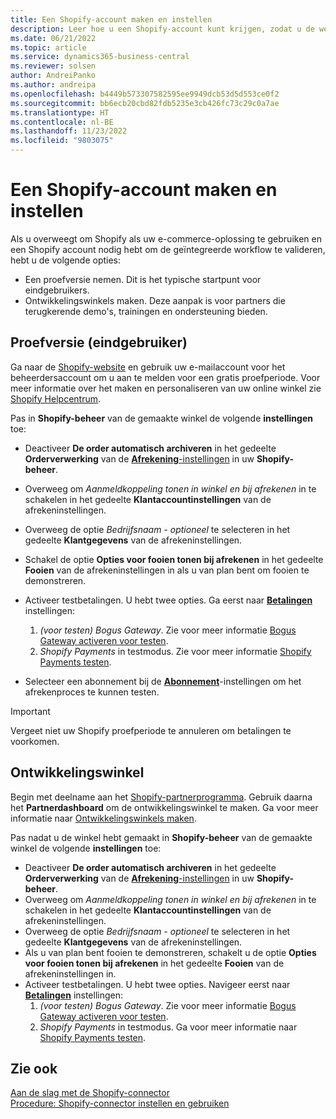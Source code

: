 ```yaml
---
title: Een Shopify-account maken en instellen
description: Leer hoe u een Shopify-account kunt krijgen, zodat u de werkstroom voor integratie van Shopify en Business Central kunt demonstreren.
ms.date: 06/21/2022
ms.topic: article
ms.service: dynamics365-business-central
ms.reviewer: solsen
author: AndreiPanko
ms.author: andreipa
ms.openlocfilehash: b4449b573307582595ee9949dcb53d5d553ce0f2
ms.sourcegitcommit: bb6ecb20cbd82fdb5235e3cb426fc73c29c0a7ae
ms.translationtype: HT
ms.contentlocale: nl-BE
ms.lasthandoff: 11/23/2022
ms.locfileid: "9803075"
---
```

# <a name="create-and-set-up-a-shopify-account"></a>Een Shopify-account maken en instellen

Als u overweegt om Shopify als uw e-commerce-oplossing te gebruiken en een Shopify account nodig hebt om de geïntegreerde workflow te valideren, hebt u de volgende opties:

- Een proefversie nemen. Dit is het typische startpunt voor eindgebruikers.  
- Ontwikkelingswinkels maken. Deze aanpak is voor partners die terugkerende demo's, trainingen en ondersteuning bieden.

## <a name="trial-end-user"></a>Proefversie (eindgebruiker)

Ga naar de [Shopify-website](https://www.shopify.com) en gebruik uw e-mailaccount voor het beheerdersaccount om u aan te melden voor een gratis proefperiode. Voor meer informatie over het maken en personaliseren van uw online winkel zie [Shopify Helpcentrum](https://help.shopify.com/).

Pas in **Shopify-beheer** van de gemaakte winkel de volgende **instellingen** toe:

- Deactiveer **De order automatisch archiveren** in het gedeelte **Orderverwerking** van de [**Afrekening**-instellingen](https://www.shopify.com/admin/settings/checkout) in uw **Shopify-beheer**.
- Overweeg om *Aanmeldkoppeling tonen in winkel en bij afrekenen* in te schakelen in het gedeelte **Klantaccountinstellingen** van de afrekeninstellingen.
- Overweeg de optie *Bedrijfsnaam - optioneel* te selecteren in het gedeelte **Klantgegevens** van de afrekeninstellingen.
- Schakel de optie **Opties voor fooien tonen bij afrekenen** in het gedeelte **Fooien** van de afrekeninstellingen in als u van plan bent om fooien te demonstreren.
- Activeer testbetalingen. U hebt twee opties. Ga eerst naar [**Betalingen**](https://www.shopify.com/admin/settings/payments) instellingen:  
  1. *(voor testen) Bogus Gateway*. Zie voor meer informatie [Bogus Gateway activeren voor testen](https://help.shopify.com/en/manual/checkout-settings/test-orders#place-a-test-order-by-simulating-a-transaction).
  2. *Shopify Payments* in testmodus. Zie voor meer informatie [Shopify Payments testen](https://help.shopify.com/en/manual/payments/shopify-payments/testing-shopify-payments).

- Selecteer een abonnement bij de [**Abonnement**](https://www.shopify.com/admin/settings/plan)-instellingen om het afrekenproces te kunnen testen.

> [!Important]  
> Vergeet niet uw Shopify proefperiode te annuleren om betalingen te voorkomen.

## <a name="development-store"></a>Ontwikkelingswinkel

Begin met deelname aan het [Shopify-partnerprogramma](https://help.shopify.com/partners/about). Gebruik daarna het **Partnerdashboard** om de ontwikkelingswinkel te maken. Ga voor meer informatie naar [Ontwikkelingswinkels maken](https://help.shopify.com/partners/dashboard/managing-stores/development-stores).

Pas nadat u de winkel hebt gemaakt in **Shopify-beheer** van de gemaakte winkel de volgende **instellingen** toe:

- Deactiveer **De order automatisch archiveren** in het gedeelte **Orderverwerking** van de [**Afrekening**-instellingen](https://www.shopify.com/admin/settings/checkout) in uw **Shopify-beheer**.
- Overweeg om *Aanmeldkoppeling tonen in winkel en bij afrekenen* in te schakelen in het gedeelte **Klantaccountinstellingen** van de afrekeninstellingen.
- Overweeg de optie *Bedrijfsnaam - optioneel* te selecteren in het gedeelte **Klantgegevens** van de afrekeninstellingen.
- Als u van plan bent fooien te demonstreren, schakelt u de optie **Opties voor fooien tonen bij afrekenen** in het gedeelte **Fooien** van de afrekeninstellingen in.
- Activeer testbetalingen. U hebt twee opties. Navigeer eerst naar [**Betalingen**](https://www.shopify.com/admin/settings/payments) instellingen:  
  1. *(voor testen) Bogus Gateway*. Zie voor meer informatie [Bogus Gateway activeren voor testen](https://help.shopify.com/en/manual/checkout-settings/test-orders#place-a-test-order-by-simulating-a-transaction).
  2. *Shopify Payments* in testmodus. Ga voor meer informatie naar [Shopify Payments testen](https://help.shopify.com/en/manual/payments/shopify-payments/testing-shopify-payments).

## <a name="see-also"></a>Zie ook

[Aan de slag met de Shopify-connector](get-started.md)  
[Procedure: Shopify-connector instellen en gebruiken](walkthrough-setting-up-and-using-shopify.md)
